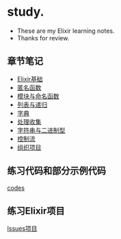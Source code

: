 # study.
* These are my Elixir learning notes.
* Thanks for review.

## 章节笔记

* [Elixir基础](第4章.Elixir基础.md)
* [匿名函数](第5章.匿名函数.md)
* [模块与命名函数](第6章.模块与命名函数.md)
* [列表与递归](第7章.列表与递归.md)
* [字典](第8章.字典.md)
* [处理收集](第10章.处理收集.md)
* [字符串与二进制型](第11章.字符串与二进制型.md)
* [控制流](第12章.控制流.md)
* [组织项目](第13章.组织项目.md)


## 练习代码和部分示例代码

[codes](codes/)

## 练习Elixir项目

[Issues项目](/issues)

